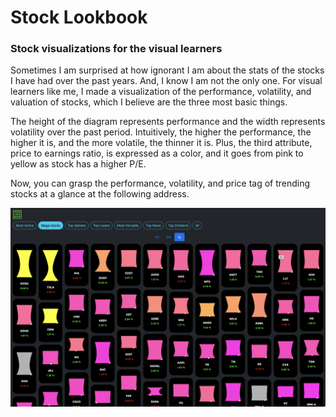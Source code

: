 # Stock Lookbook

### Stock visualizations for the visual learners

Sometimes I am surprised at how ignorant I am about the stats of the stocks I have had over the past years. And, I know I am not the only one. For visual learners like me, I made a visualization of the performance, volatility, and valuation of stocks, which I believe are the three most basic things.

The height of the diagram represents performance and the width represents volatility over the past period. Intuitively, the higher the performance, the higher it is, and the more volatile, the thinner it is. Plus, the third attribute, price to earnings ratio, is expressed as a color, and it goes from pink to yellow as stock has a higher P/E.

Now, you can grasp the performance, volatility, and price tag of trending stocks at a glance at the following address.

![SCREEN_SHOT](./pictures/Screen-Shot-stock-lookbook.png)
